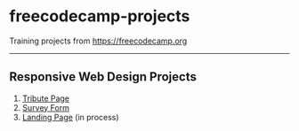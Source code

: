 # freecodecamp-projects
Training projects from <https://freecodecamp.org>
***
Responsive Web Design Projects
-----------------------------------
1. [Tribute Page](https://github.com/alieninochi/freecodecamp-projects/tree/master/responsive-web-design/1-tribute-page)
2. [Survey Form](https://github.com/alieninochi/freecodecamp-projects/tree/master/responsive-web-design/2-survey-form)
3. [Landing Page](https://github.com/alieninochi/freecodecamp-projects/tree/master/responsive-web-design/3-product-landing-page) (in process)
